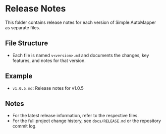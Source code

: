 # Release Notes

This folder contains release notes for each version of Simple.AutoMapper as separate files.

## File Structure
- Each file is named `v<version>.md` and documents the changes, key features, and notes for that version.

## Example
- `v1.0.5.md`: Release notes for v1.0.5

## Notes
- For the latest release information, refer to the respective files.
- For the full project change history, see `docs/RELEASE.md` or the repository commit log.
